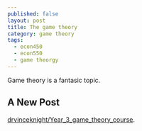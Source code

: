 ```yaml
---
published: false
layout: post
title: The game theory
category: game theory
tags:
  - econ450
  - econ550
  - game theorgy
---
```

Game theory is a fantasic topic.  


## A New Post

[drvinceknight/Year_3_game_theory_course](http://vknight.org/Year_3_game_theory_course/Content/Chapter_01-Introduction/). 
